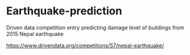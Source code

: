 # Earthquake-prediction
Driven data competition entry predicting damage level of buildings from 2015 Nepal earthquake

https://www.drivendata.org/competitions/57/nepal-earthquake/
